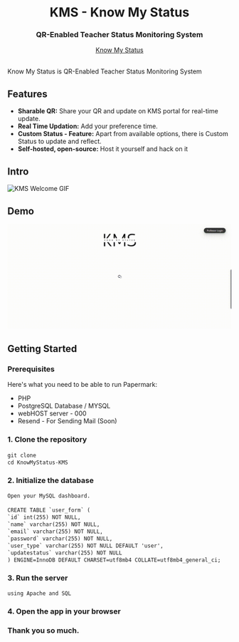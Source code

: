 <div align="center">
  <h1 align="center">KMS - Know My Status</h1>
  <h3>QR-Enabled Teacher Status Monitoring System</h3>

</div>

<div align="center">
  <a href="https://kmsknowmystatus.000webhostapp.com/">Know My Status</a>
</div>

<br/>

Know My Status is QR-Enabled Teacher Status Monitoring System 

## Features

- **Sharable QR:** Share your QR and update on KMS portal for real-time update.
- **Real Time Updation:** Add your preference time.
- **Custom Status - Feature:** Apart from available options, there is Custom Status to update and reflect.
- **Self-hosted, open-source:** Host it yourself and hack on it

## Intro

![KMS Welcome GIF](./demo.gif)

## Demo

![KMS Welcome GIF](./intro.gif)

## Getting Started

### Prerequisites

Here's what you need to be able to run Papermark:

- PHP
- PostgreSQL Database / MYSQL
- webHOST server - 000
- Resend - For Sending Mail (Soon)

### 1. Clone the repository

```shell
git clone
cd KnowMyStatus-KMS
```

### 2. Initialize the database

```shell
Open your MySQL dashboard.

CREATE TABLE `user_form` (
`id` int(255) NOT NULL,
`name` varchar(255) NOT NULL,
`email` varchar(255) NOT NULL,
`password` varchar(255) NOT NULL,
`user_type` varchar(255) NOT NULL DEFAULT 'user',
`updatestatus` varchar(255) NOT NULL
) ENGINE=InnoDB DEFAULT CHARSET=utf8mb4 COLLATE=utf8mb4_general_ci;
```

### 3. Run the server

```shell
using Apache and SQL 
```

### 4. Open the app in your browser


### Thank you so much.

